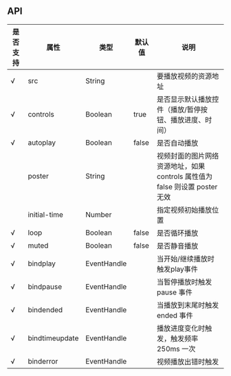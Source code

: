 ## API

| 是否支持 | 属性           | 类型        | 默认值 | 说明                                                         |
| -------- | -------------- | ----------- | ------ | ------------------------------------------------------------ |
| √        | src            | String      |        | 要播放视频的资源地址                                         |
| √        | controls       | Boolean     | true   | 是否显示默认播放控件（播放/暂停按钮、播放进度、时间）        |
| √        | autoplay       | Boolean     | false  | 是否自动播放                                                 |
|          | poster         | String      |        | 视频封面的图片网络资源地址，如果 controls 属性值为 false 则设置 poster 无效 |
|          | initial-time   | Number      |        | 指定视频初始播放位置                                         |
| √        | loop           | Boolean     | false  | 是否循环播放                                                 |
| √        | muted          | Boolean     | false  | 是否静音播放                                                 |
| √        | bindplay       | EventHandle |        | 当开始/继续播放时触发play事件                                |
| √        | bindpause      | EventHandle |        | 当暂停播放时触发 pause 事件                                  |
| √        | bindended      | EventHandle |        | 当播放到末尾时触发 ended 事件                                |
| √        | bindtimeupdate | EventHandle |        | 播放进度变化时触发，触发频率 250ms 一次 |
| √        | binderror      | EventHandle |        | 视频播放出错时触发                                           |
